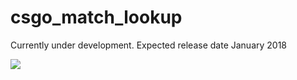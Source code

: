# csgo_match_lookup
Currently under development. Expected release date January 2018

<img src="https://github.com/philliprognerud/csgo_match_lookup/blob/master/image/d5UxTS3r88.gif" align="center" >